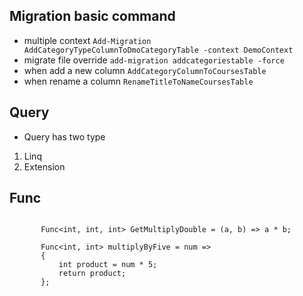 
## Migration basic command 

- multiple context 
``` Add-Migration AddCategoryTypeColumnToDmoCategoryTable -context DemoContext ```
- migrate file override
``` add-migration addcategoriestable -force ```
- when add a new column 
``` AddCategoryColumnToCoursesTable ```
- when rename a column
```RenameTitleToNameCoursesTable```

## Query 
- Query has two type 
1. Linq 
2. Extension 

## Func 
 ``` Func<int, int> GetMultiplySingle = num => num * 5;

        Func<int, int, int> GetMultiplyDouble = (a, b) => a * b;

        Func<int, int> multiplyByFive = num =>
        {
            int product = num * 5;
            return product;
        };
